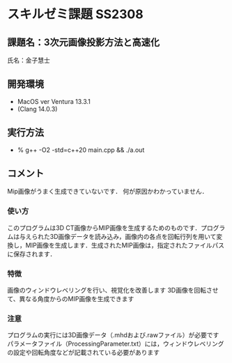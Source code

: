 # スキルゼミ課題 SS2308

## 課題名：3次元画像投影方法と高速化

氏名：金子慧士

## 開発環境

- MacOS ver Ventura 13.3.1
- (Clang 14.0.3)

## 実行方法

- % g++ -O2 -std=c++20 main.cpp && ./a.out

## コメント
Mip画像がうまく生成できていないです．
何が原因かわかっていません．



### 使い方
このプログラムは3D CT画像からMIP画像を生成するためのものです．プログラムは与えられた3D画像データを読み込み，画像内の各点を回転行列を用いて変換し，MIP画像を生成します．生成されたMIP画像は，指定されたファイルパスに保存されます．


### 特徴
画像のウィンドウレベリングを行い、視覚化を改善します
3D画像を回転させて、異なる角度からのMIP画像を生成できます


### 注意
プログラムの実行には3D画像データ（.mhdおよび.rawファイル）が必要です
パラメータファイル（ProcessingParameter.txt）には，ウィンドウレベリングの設定や回転角度などが記載されている必要があります
